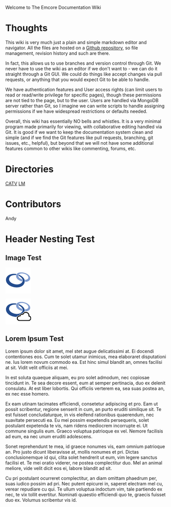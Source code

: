 <!-- TITLE: Home -->
<!-- SUBTITLE: This Page Will List Out Some of the Directories -->

Welcome to The Emcore Documentation Wiki

# Thoughts
This wiki is very much just a plain and simple markdown editor and navigator. All the files are hosted on a [Github repository](https://github.com/liuandrew/emcorewiki), so file management, revision history and such are there. 

In fact, this allows us to use branches and version control through Git. We never have to use the wiki as an editor if we don't want to - we can do it straight through a Git GUI. We could do things like accept changes via pull requests, or anything that you would expect Git to be able to handle.

We have authentication features and User access rights (can limit users to read or read/write privilege for specific pages), though these permissions are not tied to the page, but to the user. Users are handled via MongoDB server rather than Git, so I imagine we can write scripts to handle assigning permissions if we have widespread restrictions or defaults needed.

Overall, this wiki has essentially NO bells and whistles. It is a very minimal program made primarily for viewing, with collaborative editing handled via Git. It is good if we want to keep the documentation system clean and simple (and if we find the Git features like pull requests, branching, git issues, etc., helpful), but beyond that we will not have some additional features common to other wikis like commenting, forums, etc.

# Directories
[CATV](/catv)
[LM](/lm)

# Contributors
Andy

# Header Nesting Test
## Image Test
![Epm 80 X 80](/uploads/epm-80-x-80.png "Epm 80 X 80")

![Manual github image](/home/epm_cloud_80x80.png "cloud image")

## Lorem Ipsum Test

Lorem ipsum dolor sit amet, mel stet augue delicatissimi at. Ei docendi contentiones eos. Cum te solet utamur inimicus, mea elaboraret disputationi ne. Ius lorem novum commodo ea. Est hinc simul blandit an, omnes facilisi at sit. Vidit velit officiis at mei.

In est soluta quaeque aliquam, eu pro solet admodum, nec copiosae tincidunt in. Te sea decore essent, eum at semper pertinacia, duo ex delenit consulatu. At est liber lobortis. Qui officiis verterem ea, sea suas postea an, ex nec esse homero.

Ex eam utinam tacimates efficiendi, consetetur adipiscing et pro. Eam ut possit scribentur, regione senserit in cum, an purto eruditi similique sit. Te est fuisset concludaturque, in vis eleifend rationibus quaerendum, nec suavitate persecuti ea. Eu mei possim expetendis persequeris, solet postulant expetenda te vis, nam ridens mediocrem incorrupte ei. Ut commune singulis eum. Graeco voluptua patrioque ex vel. Nemore facilisis ad eum, ea nec unum eruditi adolescens.

Sonet reprehendunt te mea, id graece nonumes vis, eam omnium patrioque an. Pro justo dicunt liberavisse at, mollis nonumes et pri. Dictas conclusionemque id qui, clita solet hendrerit ut eum, vim legere sanctus facilisi et. Te mei oratio viderer, ne postea complectitur duo. Mel an animal meliore, vide velit dicit eos ei, labore blandit ad sit.

Cu pri postulant ocurreret complectitur, an diam omittam phaedrum per, suas iudico possim ad pri. Nec putent epicurei in, saperet electram mel cu, verear repudiare cu qui. Te ullum voluptua indoctum vim, tale partiendo ex nec, te vix tollit evertitur. Nominati quaestio efficiendi quo te, graecis fuisset duo ex. Volumus scribentur vis id.